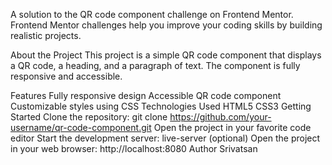 A solution to the QR code component challenge on Frontend Mentor. Frontend Mentor challenges help you improve your coding skills by building realistic projects.

About the Project
This project is a simple QR code component that displays a QR code, a heading, and a paragraph of text. The component is fully responsive and accessible.

Features
Fully responsive design
Accessible QR code component
Customizable styles using CSS
Technologies Used
HTML5
CSS3
Getting Started
Clone the repository: git clone https://github.com/your-username/qr-code-component.git
Open the project in your favorite code editor
Start the development server: live-server (optional)
Open the project in your web browser: http://localhost:8080
Author
Srivatsan
